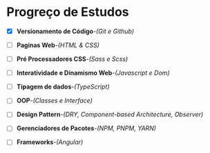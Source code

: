 <h1>Progreço de Estudos</h1>

- [x] **Versionamento de Código**-*(Git e Github)*
- [ ] **Paginas Web**-*(HTML & CSS)*
- [ ] **Pré Processadores CSS**-*(Sass e Scss)*
- [ ] **Interatividade e Dinamismo Web**-*(Javascript e Dom)*
- [ ] **Tipagem de dados**-*(TypeScript)* 
- [ ] **OOP**-*(Classes e Interface)*
- [ ] **Design Pattern**-*(DRY, Component-based Architecture, Observer)*
- [ ] **Gerenciadores de Pacotes**-*(NPM, PNPM, YARN)*
- [ ] **Frameworks**-*(Angular)*

